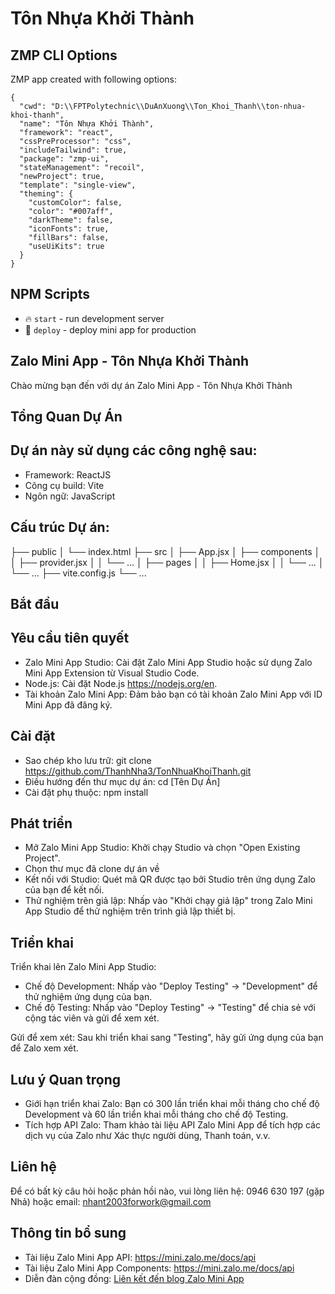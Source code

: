 # Tôn Nhựa Khởi Thành

## ZMP CLI Options

ZMP app created with following options:

```
{
  "cwd": "D:\\FPTPolytechnic\\DuAnXuong\\Ton_Khoi_Thanh\\ton-nhua-khoi-thanh",
  "name": "Tôn Nhựa Khởi Thành",
  "framework": "react",
  "cssPreProcessor": "css",
  "includeTailwind": true,
  "package": "zmp-ui",
  "stateManagement": "recoil",
  "newProject": true,
  "template": "single-view",
  "theming": {
    "customColor": false,
    "color": "#007aff",
    "darkTheme": false,
    "iconFonts": true,
    "fillBars": false,
    "useUiKits": true
  }
}
```

## NPM Scripts

* 🔥 `start` - run development server
* 🙏 `deploy` - deploy mini app for production

## Zalo Mini App - Tôn Nhựa Khởi Thành
Chào mừng bạn đến với dự án Zalo Mini App - Tôn Nhựa Khởi Thành

## Tổng Quan Dự Án

## Dự án này sử dụng các công nghệ sau:
* Framework: ReactJS
* Công cụ build: Vite
* Ngôn ngữ: JavaScript

## Cấu trúc Dự án:

├── public
│   └── index.html
├── src
│   ├── App.jsx
│   ├── components
│   │   ├── provider.jsx
│   │   └── ...
│   ├── pages
│   │   ├── Home.jsx
│   │   └── ...
│   └── ...
├── vite.config.js
└── ...

## Bắt đầu

## Yêu cầu tiên quyết
* Zalo Mini App Studio: Cài đặt Zalo Mini App Studio hoặc sử dụng Zalo Mini App Extension từ Visual Studio Code.
* Node.js: Cài đặt Node.js https://nodejs.org/en.
* Tài khoản Zalo Mini App: Đảm bảo bạn có tài khoản Zalo Mini App với ID Mini App đã đăng ký.

## Cài đặt
* Sao chép kho lưu trữ: git clone https://github.com/ThanhNha3/TonNhuaKhoiThanh.git
* Điều hướng đến thư mục dự án: cd [Tên Dự Án]
* Cài đặt phụ thuộc: npm install

## Phát triển
* Mở Zalo Mini App Studio: Khởi chạy Studio và chọn "Open Existing Project".
* Chọn thư mục đã clone dự án về
* Kết nối với Studio: Quét mã QR được tạo bởi Studio trên ứng dụng Zalo của bạn để kết nối.
* Thử nghiệm trên giả lập: Nhấp vào "Khởi chạy giả lập" trong Zalo Mini App Studio để thử nghiệm trên trình giả lập thiết bị.

## Triển khai

Triển khai lên Zalo Mini App Studio:
* Chế độ Development: Nhấp vào "Deploy Testing" -> "Development" để thử nghiệm ứng dụng của bạn.
* Chế độ Testing: Nhấp vào "Deploy Testing" -> "Testing" để chia sẻ với cộng tác viên và gửi để xem xét.

Gửi để xem xét: Sau khi triển khai sang "Testing", hãy gửi ứng dụng của bạn để Zalo xem xét.

## Lưu ý Quan trọng
* Giới hạn triển khai Zalo: Bạn có 300 lần triển khai mỗi tháng cho chế độ Development và 60 lần triển khai mỗi tháng cho chế độ Testing.
* Tích hợp API Zalo: Tham khảo tài liệu API Zalo Mini App để tích hợp các dịch vụ của Zalo như Xác thực người dùng, Thanh toán, v.v.

## Liên hệ
Để có bất kỳ câu hỏi hoặc phản hồi nào, vui lòng liên hệ: 0946 630 197 (gặp Nhả) hoặc email: nhant2003forwork@gmail.com

## Thông tin bổ sung
* Tài liệu Zalo Mini App API: [https://mini.zalo.me/docs/api  ](https://mini.zalo.me/docs/api)
* Tài liệu Zalo Mini App Components: [https://mini.zalo.me/docs/api ](https://mini.zalo.me/docs/zaui)
* Diễn đàn cộng đồng: [Liên kết đến blog Zalo Mini App](https://mini.zalo.me/community)
